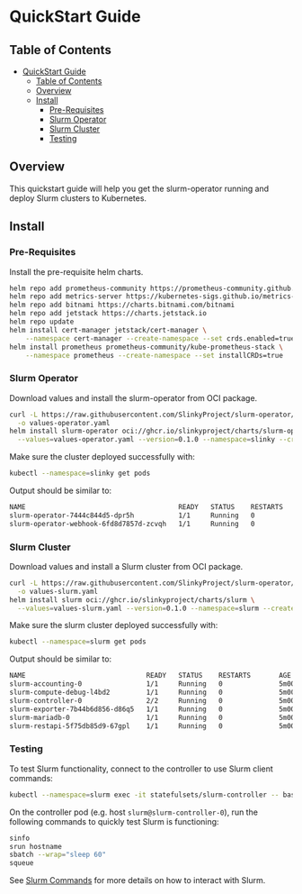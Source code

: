 # QuickStart Guide

## Table of Contents

<!-- mdformat-toc start --slug=github --no-anchors --maxlevel=6 --minlevel=1 -->

- [QuickStart Guide](#quickstart-guide)
  - [Table of Contents](#table-of-contents)
  - [Overview](#overview)
  - [Install](#install)
    - [Pre-Requisites](#pre-requisites)
    - [Slurm Operator](#slurm-operator)
    - [Slurm Cluster](#slurm-cluster)
    - [Testing](#testing)

<!-- mdformat-toc end -->

## Overview

This quickstart guide will help you get the slurm-operator running and deploy
Slurm clusters to Kubernetes.

## Install

### Pre-Requisites

Install the pre-requisite helm charts.

```bash
helm repo add prometheus-community https://prometheus-community.github.io/helm-charts
helm repo add metrics-server https://kubernetes-sigs.github.io/metrics-server/
helm repo add bitnami https://charts.bitnami.com/bitnami
helm repo add jetstack https://charts.jetstack.io
helm repo update
helm install cert-manager jetstack/cert-manager \
	--namespace cert-manager --create-namespace --set crds.enabled=true
helm install prometheus prometheus-community/kube-prometheus-stack \
	--namespace prometheus --create-namespace --set installCRDs=true
```

### Slurm Operator

Download values and install the slurm-operator from OCI package.

```bash
curl -L https://raw.githubusercontent.com/SlinkyProject/slurm-operator/refs/heads/v0.1.0/helm/slurm-operator/values.yaml \
  -o values-operator.yaml
helm install slurm-operator oci://ghcr.io/slinkyproject/charts/slurm-operator \
  --values=values-operator.yaml --version=0.1.0 --namespace=slinky --create-namespace
```

Make sure the cluster deployed successfully with:

```sh
kubectl --namespace=slinky get pods
```

Output should be similar to:

```sh
NAME                                      READY   STATUS    RESTARTS   AGE
slurm-operator-7444c844d5-dpr5h           1/1     Running   0          5m00s
slurm-operator-webhook-6fd8d7857d-zcvqh   1/1     Running   0          5m00s
```

### Slurm Cluster

Download values and install a Slurm cluster from OCI package.

```bash
curl -L https://raw.githubusercontent.com/SlinkyProject/slurm-operator/refs/heads/v0.1.0/helm/slurm/values.yaml \
  -o values-slurm.yaml
helm install slurm oci://ghcr.io/slinkyproject/charts/slurm \
  --values=values-slurm.yaml --version=0.1.0 --namespace=slurm --create-namespace
```

Make sure the slurm cluster deployed successfully with:

```sh
kubectl --namespace=slurm get pods
```

Output should be similar to:

```sh
NAME                              READY   STATUS    RESTARTS       AGE
slurm-accounting-0                1/1     Running   0              5m00s
slurm-compute-debug-l4bd2         1/1     Running   0              5m00s
slurm-controller-0                2/2     Running   0              5m00s
slurm-exporter-7b44b6d856-d86q5   1/1     Running   0              5m00s
slurm-mariadb-0                   1/1     Running   0              5m00s
slurm-restapi-5f75db85d9-67gpl    1/1     Running   0              5m00s
```

### Testing

To test Slurm functionality, connect to the controller to use Slurm client
commands:

```sh
kubectl --namespace=slurm exec -it statefulsets/slurm-controller -- bash --login
```

On the controller pod (e.g. host `slurm@slurm-controller-0`), run the following
commands to quickly test Slurm is functioning:

```sh
sinfo
srun hostname
sbatch --wrap="sleep 60"
squeue
```

See [Slurm Commands][slurm-commands] for more details on how to interact with
Slurm.

<!-- Links -->

[slurm-commands]: https://slurm.schedmd.com/quickstart.html#commands
